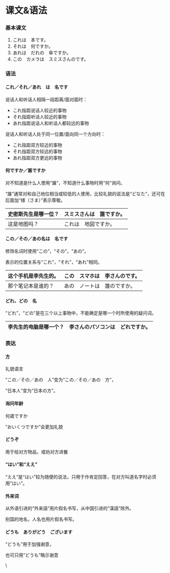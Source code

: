 # 课文&语法

### 基本课文

1. これは　本です。
2. それは　何ですか。
3. あれは　だれの　傘ですか。
4. この　カメラは　スミスさんのです。

### 语法

#### これ／それ／あれ　は　名です

说话人和听话人相隔一段距离/面对面时：

* これ指距说话人较近的事物
* それ指距听话人较近的事物
* あれ指距说话人和听话人都较远的事物

说话人和听话人处于同一位置/面向同一个方向时：

* これ指距双方较近的事物
* それ指距双方较远的事物
* あれ指距双方更远的事物

#### 何ですか／誰ですか

对不知道是什么人使用“誰”，不知道什么事物时用“何”询问。

“誰”通常对和自己地位相当或较低的人使用，比较礼貌的说法是“どなた”，还可在后面加“様（さま）”表示尊敬。

| 史密斯先生是哪一位？ | スミスさんは　誰ですか。 |
| ---------- | ------------ |
| 这是地图吗？     | これは　地図ですか。   |

#### この／その／あの名は　名です

修饰名词时使用“この”，“その”，“あの”。

表示的位置关系与“これ”，“それ”，“あれ”相同。

| 这个手机是李先生的。 | この　スマホは　李さんのです。 |
| ---------- | --------------- |
| 那个笔记本是谁的？  | あの　ノートは　誰のですか。  |

#### どれ、どの　名

“どれ”，“どの”是在三个以上事物中，不能确定是哪一个时所使用的疑问词。

| 李先生的电脑是哪一个？ | 李さんのパソコンは　どれですか。 |
| ----------- | ---------------- |

### 表达

#### 方

礼貌语言

“この／その／あの　人”变为“この／その／あの　方”，

“日本人”变为“日本の方”。

#### 询问年龄

何歳ですか

“おいくつですか”会更加礼貌

#### どうぞ

用于给对方物品，或劝对方进餐

#### “はい”和“ええ”

“ええ”是“はい”较为随便的说法，只用于作肯定回答，在对方叫道名字时必须用“はい”。

#### 外来词

从外语引进的“外来語”用片假名书写，从中国引进的“漢語”除外。

别国的地名，人名也用片假名书写。

#### どうも　ありがどう　ございます

“どうも”用于加强谢意，

也可只用“どうも”略示谢意

\
